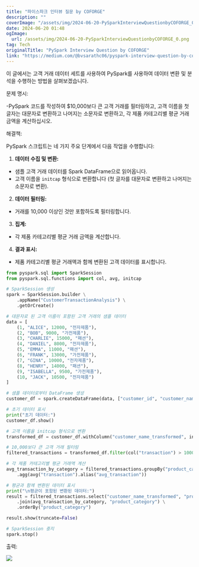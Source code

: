 ```yaml
---
title: "파이스파크 인터뷰 질문 by COFORGE"
description: ""
coverImage: "/assets/img/2024-06-20-PySparkInterviewQuestionbyCOFORGE_0.png"
date: 2024-06-20 01:48
ogImage: 
  url: /assets/img/2024-06-20-PySparkInterviewQuestionbyCOFORGE_0.png
tag: Tech
originalTitle: "PySpark Interview Question by COFORGE"
link: "https://medium.com/@bvsarathc06/pyspark-interview-question-by-coforge-88fbf8bb7339"
---
```



이 글에서는 고객 거래 데이터 세트를 사용하여 PySpark를 사용하여 데이터 변환 및 분석을 수행하는 방법을 살펴보겠습니다.

문제 명시:

-PySpark 코드를 작성하여 $10,000보다 큰 고객 거래를 필터링하고, 고객 이름을 첫 글자는 대문자로 변환하고 나머지는 소문자로 변환하고, 각 제품 카테고리별 평균 거래 금액을 계산하십시오.

해결책:

<div class="content-ad"></div>

PySpark 스크립트는 네 가지 주요 단계에서 다음 작업을 수행합니다:

1. **데이터 수집 및 변환:**
- 샘플 고객 거래 데이터를 Spark DataFrame으로 읽어옵니다.
- 고객 이름을 `initcap` 형식으로 변환합니다 (첫 글자를 대문자로 변환하고 나머지는 소문자로 변환).

2. **데이터 필터링:**
- 거래를 10,000 이상인 것만 포함하도록 필터링합니다.

3. **집계:**
- 각 제품 카테고리별 평균 거래 금액을 계산합니다.

<div class="content-ad"></div>

4. **결과 표시:**
- 제품 카테고리별 평균 거래액과 함께 변환된 고객 데이터를 표시합니다.

```python
from pyspark.sql import SparkSession
from pyspark.sql.functions import col, avg, initcap

# SparkSession 생성
spark = SparkSession.builder \
    .appName("CustomerTransactionAnalysis") \
    .getOrCreate()

# 대문자로 된 고객 이름이 포함된 고객 거래의 샘플 데이터
data = [
    (1, "ALICE", 12000, "전자제품"),
    (2, "BOB", 9000, "가전제품"),
    (3, "CHARLIE", 15000, "패션"),
    (4, "DANIEL", 8000, "전자제품"),
    (5, "EMMA", 11000, "패션"),
    (6, "FRANK", 13000, "가전제품"),
    (7, "GINA", 10000, "전자제품"),
    (8, "HENRY", 14000, "패션"),
    (9, "ISABELLA", 9500, "가전제품"),
    (10, "JACK", 10500, "전자제품")
]

# 샘플 데이터로부터 DataFrame 생성
customer_df = spark.createDataFrame(data, ["customer_id", "customer_name", "transaction", "product_category"])

# 초기 데이터 표시
print("초기 데이터:")
customer_df.show()

# 고객 이름을 initcap 형식으로 변환
transformed_df = customer_df.withColumn("customer_name_transformed", initcap(col("customer_name")))

# 10,000보다 큰 고객 거래 필터링
filtered_transactions = transformed_df.filter(col("transaction") > 10000)

# 각 제품 카테고리별 평균 거래액 계산
avg_transaction_by_category = filtered_transactions.groupBy("product_category") \
    .agg(avg("transaction").alias("avg_transaction"))

# 평균과 함께 변환된 데이터 표시
print("\n평균이 포함된 변환된 데이터:")
result = filtered_transactions.select("customer_name_transformed", "product_category", "transaction") \
    .join(avg_transaction_by_category, "product_category") \
    .orderBy("product_category")

result.show(truncate=False)

# SparkSession 중지
spark.stop()
```

출력:

<img src="/assets/img/2024-06-20-PySparkInterviewQuestionbyCOFORGE_0.png" />